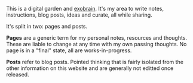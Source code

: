 This is a digital garden and [exobrain](https://en.wikipedia.org/wiki/Externalism). It's my area to write notes, instructions, blog posts, ideas and curate, all while sharing.

It's split in two: pages and posts.

**Pages** are a generic term for my personal notes, resources and thoughts. These are liable to change at any time with my own passing thoughts. No page is in a "final" state, all are works-in-progress.

**Posts** refer to blog posts. Pointed thinking that is fairly isolated from the other information on this website and are generally not editted once released.

